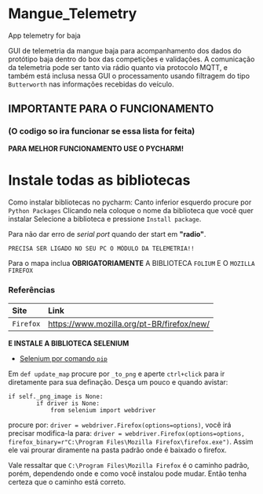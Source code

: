# Mangue_Telemetry
App telemetry for baja

GUI de telemetria da mangue baja para acompanhamento dos dados do protótipo baja dentro do box 
das competições e validações. A comunicação da telemetria pode ser tanto via rádio quanto via 
protocolo MQTT, e também está inclusa nessa GUI o processamento usando filtragem do tipo `Butterworth` nas informações 
recebidas do veículo. 

## IMPORTANTE PARA O FUNCIONAMENTO
### (O codigo so ira funcionar se essa lista for feita)

**PARA MELHOR FUNCIONAMENTO USE O PYCHARM!**

# Instale todas as bibliotecas

Como instalar bibliotecas no pycharm:
Canto inferior esquerdo procure por `Python Packages`
Clicando nela coloque o nome da biblioteca que você quer instalar
Selecione a biblioteca e pressione `Install package`.


Para não dar erro de *serial port* quando der start em **"radio"**. 

```http
PRECISA SER LIGADO NO SEU PC O MÓDULO DA TELEMETRIA!!
``` 

Para o mapa inclua **OBRIGATORIAMENTE** A BIBLIOTECA `FOLIUM` E O `MOZILLA FIREFOX`

### Referências

| Site | Link |
| :------ | :--- |
| `Firefox`  | https://www.mozilla.org/pt-BR/firefox/new/ | 

**E INSTALE A BIBLIOTECA SELENIUM**
- [Selenium por comando `pip`](https://selenium-python.readthedocs.io/installation.html)

Em `def update_map` procure por `_to_png` e aperte `ctrl+click` para ir diretamente para 
sua definação. Desça um pouco e quando avistar: 

	if self._png_image is None:
            if driver is None:
                from selenium import webdriver
procure por: `driver = webdriver.Firefox(options=options)`, você irá precisar modifica-la para:
`driver = webdriver.Firefox(options=options, firefox_binary=r"C:\Program Files\Mozilla Firefox\firefox.exe")`. Assim ele vai prourar diramente na pasta padrão onde é baixado o firefox.

Vale ressaltar que `C:\Program Files\Mozilla Firefox` é o caminho padrão, porém, dependendo onde e como você
instalou pode mudar. Então tenha certeza que o caminho está correto.